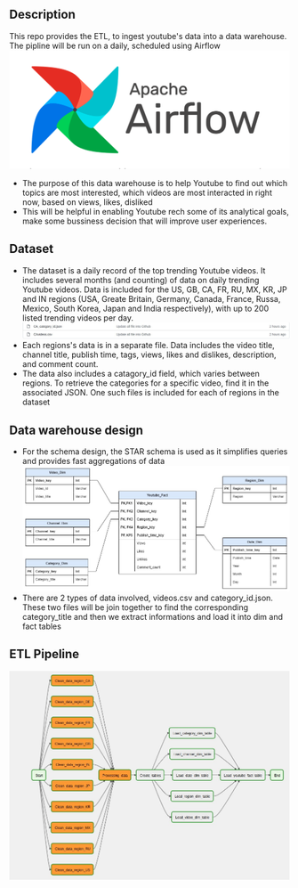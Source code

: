 ## Description
This repo provides the ETL, to ingest youtube's data into a data warehouse. The pipline will be run on a daily, scheduled using Airflow
![Airflow](Image/airflow.png)
* The purpose of this data warehouse is to help Youtube to find out which topics are most interested, which videos are most interacted in right now, based on views, likes, disliked
* This will be helpful in enabling Youtube rech some of its analytical goals, make some bussiness decision that will improve user experiences.
## Dataset
* The dataset is a daily record of the top trending Youtube videos. It includes several months (and counting) of data on daily trending Youtube videos. Data is included for the US, GB, CA, FR, RU, MX, KR, JP and IN regions (USA, Greate Britain, Germany, Canada, France, Russa, Mexico, South Korea, Japan and India respectively), with up to 200 listed trending videos per day.
![Data_files](Image/data_files.jpg)
* Each regions's data is in a separate file. Data includes the video title, channel title, publish time, tags, views, likes and dislikes, description, and comment count.
* The data also includes a catagory_id field, which varies between regions. To retrieve the categories for a specific video, find it in the associated JSON. One such files is included for each of regions in the dataset
## Data warehouse design
* For the schema design, the STAR schema is used as it simplifies queries and provides fast aggregations of data
![Data_warehouse_design](Image/Data_Warehouse_Design.jpg)
* There are 2 types of data involved, videos.csv and category_id.json. These two files will be join together to find the corresponding category_title and then we extract informations and load it into dim and fact tables
## ETL Pipeline
![DAG](Image/Data_Pipline.jpg)


